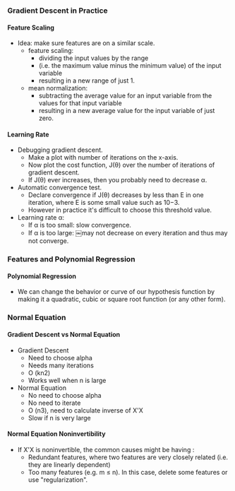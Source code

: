 ### Gradient Descent in Practice
#### Feature Scaling
- Idea: make sure features are on a similar scale.
  - feature scaling: 
    - dividing the input values by the range 
    - (i.e. the maximum value minus the minimum value) of the input variable
    - resulting in a new range of just 1.
  - mean normalization: 
    - subtracting the average value for an input variable from the values for that input variable 
    - resulting in a new average value for the input variable of just zero. 
#### Learning Rate
- Debugging gradient descent.
  - Make a plot with number of iterations on the x-axis. 
  - Now plot the cost function, J(θ) over the number of iterations of gradient descent. 
  - If J(θ) ever increases, then you probably need to decrease α.
- Automatic convergence test. 
  - Declare convergence if J(θ) decreases by less than E in one iteration, where E is some small value such as 10−3. 
  - However in practice it's difficult to choose this threshold value.
- Learning rate α:
  - If α is too small: slow convergence.
  - If α is too large: ￼may not decrease on every iteration and thus may not converge.
### Features and Polynomial Regression
#### Polynomial Regression
- We can change the behavior or curve of our hypothesis function by making it a quadratic, cubic or square root function (or any other form).
### Normal Equation
#### Gradient Descent vs Normal Equation
- Gradient Descent 
  - Need to choose alpha	
  - Needs many iterations	
  - O (kn2)
  - Works well when n is large	
- Normal Equation
  - No need to choose alpha
  - No need to iterate
  - O (n3), need to calculate inverse of X'X
  - Slow if n is very large
#### Normal Equation Noninvertibility
- If X'X is noninvertible, the common causes might be having :
  - Redundant features, where two features are very closely related (i.e. they are linearly dependent)
  - Too many features (e.g. m ≤ n). In this case, delete some features or use "regularization". 
